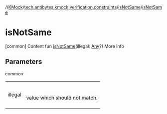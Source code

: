 //[KMock](../../../index.md)/[tech.antibytes.kmock.verification.constraints](../index.md)/[isNotSame](index.md)/[isNotSame](is-not-same.md)



# isNotSame
[common]
Content
fun [isNotSame](is-not-same.md)(illegal: [Any](https://kotlinlang.org/api/latest/jvm/stdlib/kotlin/-any/index.html)?)
More info


## Parameters

common

| | |
|---|---|
| <a name="tech.antibytes.kmock.verification.constraints/isNotSame/isNotSame/#kotlin.Any?/PointingToDeclaration/"></a>illegal| <a name="tech.antibytes.kmock.verification.constraints/isNotSame/isNotSame/#kotlin.Any?/PointingToDeclaration/"></a><br><br>value which should not match.<br><br>|
